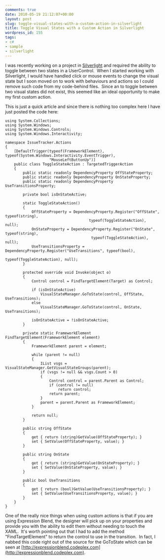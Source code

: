 ```yaml
---
comments: true
date: 2010-05-19 21:12:07+00:00
layout: post
slug: toggle-visual-states-with-a-custom-action-in-silverlight
title: Toggle Visual States with a Custom Action in Silverlight
wordpress_id: 155
tags:
- c#
- sample
- silverlight
---
```


I was recently working on a project in [Silverlight](http://www.silverlight.net) and required the ability to toggle between two states in a UserControl.  When I started working with Silverlight, I would have handled click or mouse events to change the visual state but I soon moved on to work with behaviours and actions so I could remove such code from my code-behind files.  Since an to toggle between two visual states did not exist, this seemed like an ideal opportunity to make my first custom action.

<!-- more -->

This is just a quick article and since there is nothing too complex here I have just posted the code here:


    using System.Collections;
    using System.Windows;
    using System.Windows.Controls;
    using System.Windows.Interactivity;

    namespace IssueTracker.Actions
    {
        [DefaultTrigger(typeof(FrameworkElement), typeof(System.Windows.Interactivity.EventTrigger),
                        "MouseLeftButtonUp")]
        public class ToggleStateAction : TargetedTriggerAction
        {
            public static readonly DependencyProperty OffStateProperty;
            public static readonly DependencyProperty OnStateProperty;
            public static readonly DependencyProperty UseTransitionsProperty;

            private bool isOnStateActive;

            static ToggleStateAction()
            {
                OffStateProperty = DependencyProperty.Register("OffState", typeof(string),
                                          typeof(ToggleStateAction), null);
                OnStateProperty = DependencyProperty.Register("OnState", typeof(string),
                                           typeof(ToggleStateAction), null);
                UseTransitionsProperty = DependencyProperty.Register("UseTransitions", typeof(bool),
                                                  typeof(ToggleStateAction), null);
            }

            protected override void Invoke(object o)
            {
                Control control = FindTargetElement(Target) as Control;

                if (isOnStateActive)
                    VisualStateManager.GoToState(control, OffState, UseTransitions);
                else
                    VisualStateManager.GoToState(control, OnState, UseTransitions);

                isOnStateActive = !isOnStateActive;
            }

            private static FrameworkElement FindTargetElement(FrameworkElement element)
            {
                FrameworkElement parent = element;

                while (parent != null)
                {
                    IList vsgs = VisualStateManager.GetVisualStateGroups(parent);
                    if (vsgs != null && vsgs.Count > 0)
                    {
                        Control control = parent.Parent as Control;
                        if (control != null)
                            return control;
                        return parent;
                    }
                    parent = parent.Parent as FrameworkElement;
                }

                return null;
            }

            public string OffState
            {
                get { return (string)GetValue(OffStateProperty); }
                set { SetValue(OffStateProperty, value); }
            }

            public string OnState
            {
                get { return (string)GetValue(OnStateProperty); }
                set { SetValue(OnStateProperty, value); }
            }

            public bool UseTransitions
            {
                get { return (bool)GetValue(UseTransitionsProperty); }
                set { SetValue(UseTransitionsProperty, value); }
            }
        }
    }


One of the really nice things when using custom actions is that if you are using Expression Blend, the designer will pick up on your properties and provide you with the ability to edit them without needing to touch the XAML.  It's worth pointing out that I had to add the method "FindTargetElement" to return the control to use in the transition.  In fact, I nabbed this code right out of the source for the GoToState which can be seen at [http://expressionblend.codeplex.com](http://expressionblend.codeplex.com).
